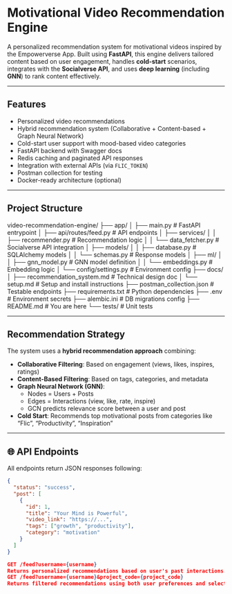 #  Motivational Video Recommendation Engine

A personalized recommendation system for motivational videos inspired by the Empowerverse App. Built using **FastAPI**, this engine delivers tailored content based on user engagement, handles **cold-start** scenarios, integrates with the **Socialverse API**, and uses **deep learning** (including **GNN**) to rank content effectively.

---

##  Features

-  Personalized video recommendations  
-  Hybrid recommendation system (Collaborative + Content-based + Graph Neural Network)  
-  Cold-start user support with mood-based video categories  
-  FastAPI backend with Swagger docs  
-  Redis caching and paginated API responses  
-  Integration with external APIs (via `FLIC_TOKEN`)  
-  Postman collection for testing  
-  Docker-ready architecture (optional)  

---

##  Project Structure

video-recommendation-engine/
├── app/
│ ├── main.py # FastAPI entrypoint
│ ├── api/routes/feed.py # API endpoints
│ ├── services/
│ │ ├── recommender.py # Recommendation logic
│ │ └── data_fetcher.py # Socialverse API integration
│ ├── models/
│ │ ├── database.py # SQLAlchemy models
│ │ └── schemas.py # Response models
│ ├── ml/
│ │ ├── gnn_model.py # GNN model definition
│ │ └── embeddings.py # Embedding logic
│ └── config/settings.py # Environment config
├── docs/
│ ├── recommendation_system.md # Technical design doc
│ └── setup.md # Setup and install instructions
├── postman_collection.json # Testable endpoints
├── requirements.txt # Python dependencies
├── .env # Environment secrets
├── alembic.ini # DB migrations config
├── README.md # You are here
└── tests/ # Unit tests


---

##  Recommendation Strategy

The system uses a **hybrid recommendation approach** combining:

- **Collaborative Filtering**: Based on engagement (views, likes, inspires, ratings)  
- **Content-Based Filtering**: Based on tags, categories, and metadata  
- **Graph Neural Network (GNN)**:
  - Nodes = Users + Posts  
  - Edges = Interactions (view, like, rate, inspire)  
  - GCN predicts relevance score between a user and post  
- **Cold Start**: Recommends top motivational posts from categories like “Flic”, “Productivity”, “Inspiration”

---

## 🌐 API Endpoints

All endpoints return JSON responses following:
```json
{
  "status": "success",
  "post": [
    {
      "id": 1,
      "title": "Your Mind is Powerful",
      "video_link": "https://...",
      "tags": ["growth", "productivity"],
      "category": "motivation"
    }
  ]
}

GET /feed?username={username}
Returns personalized recommendations based on user's past interactions.
GET /feed?username={username}&project_code={project_code}
Returns filtered recommendations using both user preferences and selected project category.

